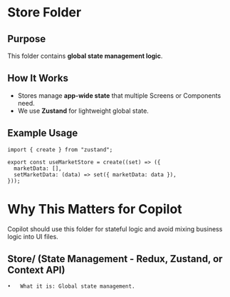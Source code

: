 # Store Folder

## Purpose
This folder contains **global state management logic**.

## How It Works
- Stores manage **app-wide state** that multiple Screens or Components need.
- We use **Zustand** for lightweight global state.

## Example Usage
```tsx
import { create } from "zustand";

export const useMarketStore = create((set) => ({
  marketData: [],
  setMarketData: (data) => set({ marketData: data }),
}));
```

# Why This Matters for Copilot

Copilot should use this folder for stateful logic and avoid mixing business logic into UI files.

## Store/ (State Management - Redux, Zustand, or Context API)
	•	What it is: Global state management.

